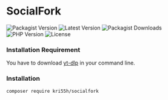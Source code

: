 # SocialFork
![Packagist Version](https://img.shields.io/packagist/v/kri55h/socialfork.svg)
![Latest Version](https://img.shields.io/github/v/release/kri55h/socialfork)
![Packagist Downloads](https://img.shields.io/packagist/dt/kri55h/socialfork)
![PHP Version](https://img.shields.io/badge/PHP-^8.0-mediumslateblue)
![License](https://img.shields.io/github/license/KRI55H/socialFork)


### Installation Requirement
You have to download [yt-dlp](https://github.com/yt-dlp/yt-dlp#installation) in your command line.

### Installation

```bash
composer require kri55h/socialfork
```

